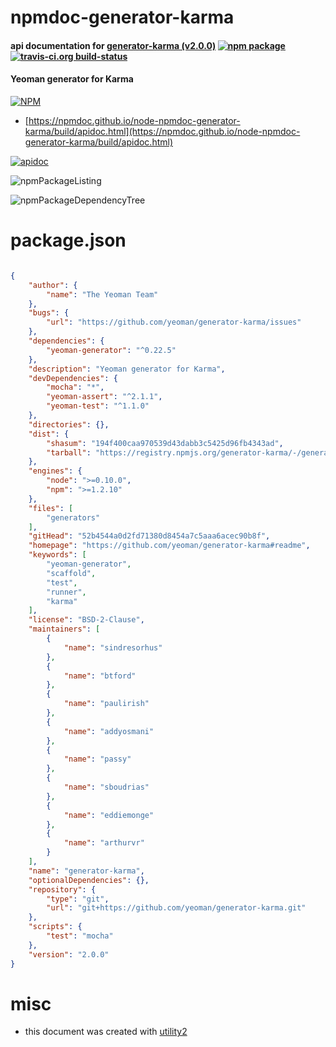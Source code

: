# npmdoc-generator-karma

#### api documentation for  [generator-karma (v2.0.0)](https://github.com/yeoman/generator-karma#readme)  [![npm package](https://img.shields.io/npm/v/npmdoc-generator-karma.svg?style=flat-square)](https://www.npmjs.org/package/npmdoc-generator-karma) [![travis-ci.org build-status](https://api.travis-ci.org/npmdoc/node-npmdoc-generator-karma.svg)](https://travis-ci.org/npmdoc/node-npmdoc-generator-karma)

#### Yeoman generator for Karma

[![NPM](https://nodei.co/npm/generator-karma.png?downloads=true&downloadRank=true&stars=true)](https://www.npmjs.com/package/generator-karma)

- [https://npmdoc.github.io/node-npmdoc-generator-karma/build/apidoc.html](https://npmdoc.github.io/node-npmdoc-generator-karma/build/apidoc.html)

[![apidoc](https://npmdoc.github.io/node-npmdoc-generator-karma/build/screenCapture.buildCi.browser.%252Ftmp%252Fbuild%252Fapidoc.html.png)](https://npmdoc.github.io/node-npmdoc-generator-karma/build/apidoc.html)

![npmPackageListing](https://npmdoc.github.io/node-npmdoc-generator-karma/build/screenCapture.npmPackageListing.svg)

![npmPackageDependencyTree](https://npmdoc.github.io/node-npmdoc-generator-karma/build/screenCapture.npmPackageDependencyTree.svg)



# package.json

```json

{
    "author": {
        "name": "The Yeoman Team"
    },
    "bugs": {
        "url": "https://github.com/yeoman/generator-karma/issues"
    },
    "dependencies": {
        "yeoman-generator": "^0.22.5"
    },
    "description": "Yeoman generator for Karma",
    "devDependencies": {
        "mocha": "*",
        "yeoman-assert": "^2.1.1",
        "yeoman-test": "^1.1.0"
    },
    "directories": {},
    "dist": {
        "shasum": "194f400caa970539d43dabb3c5425d96fb4343ad",
        "tarball": "https://registry.npmjs.org/generator-karma/-/generator-karma-2.0.0.tgz"
    },
    "engines": {
        "node": ">=0.10.0",
        "npm": ">=1.2.10"
    },
    "files": [
        "generators"
    ],
    "gitHead": "52b4544a0d2fd71380d8454a7c5aaa6acec90b8f",
    "homepage": "https://github.com/yeoman/generator-karma#readme",
    "keywords": [
        "yeoman-generator",
        "scaffold",
        "test",
        "runner",
        "karma"
    ],
    "license": "BSD-2-Clause",
    "maintainers": [
        {
            "name": "sindresorhus"
        },
        {
            "name": "btford"
        },
        {
            "name": "paulirish"
        },
        {
            "name": "addyosmani"
        },
        {
            "name": "passy"
        },
        {
            "name": "sboudrias"
        },
        {
            "name": "eddiemonge"
        },
        {
            "name": "arthurvr"
        }
    ],
    "name": "generator-karma",
    "optionalDependencies": {},
    "repository": {
        "type": "git",
        "url": "git+https://github.com/yeoman/generator-karma.git"
    },
    "scripts": {
        "test": "mocha"
    },
    "version": "2.0.0"
}
```



# misc
- this document was created with [utility2](https://github.com/kaizhu256/node-utility2)

